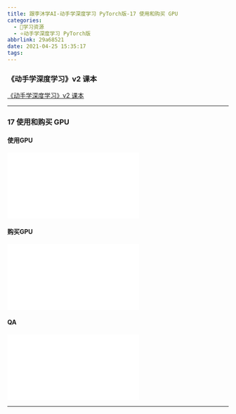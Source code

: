 ```yaml
---
title: 跟李沐学AI-动手学深度学习 PyTorch版-17 使用和购买 GPU
categories:
  - 🌙学习资源
  - ⭐动手学深度学习 PyTorch版
abbrlink: 29a68521
date: 2021-04-25 15:35:17
tags:
---
```


### 《动手学深度学习》v2 课本

[《动手学深度学习》v2 课本](http://zh.d2l.ai/)

***

### 17 使用和购买 GPU

#### 使用GPU

<iframe src="//player.bilibili.com/player.html?aid=460180427&bvid=BV1z5411c7C1&cid=328810562&page=1" scrolling="no" border="0" frameborder="no" framespacing="0" allowfullscreen="true"> </iframe>

<!--more-->

#### 购买GPU

<iframe src="//player.bilibili.com/player.html?aid=460180427&bvid=BV1z5411c7C1&cid=328811729&page=2" scrolling="no" border="0" frameborder="no" framespacing="0" allowfullscreen="true"> </iframe>

#### QA

<iframe src="//player.bilibili.com/player.html?aid=460180427&bvid=BV1z5411c7C1&cid=328814546&page=3" scrolling="no" border="0" frameborder="no" framespacing="0" allowfullscreen="true"> </iframe>

***
